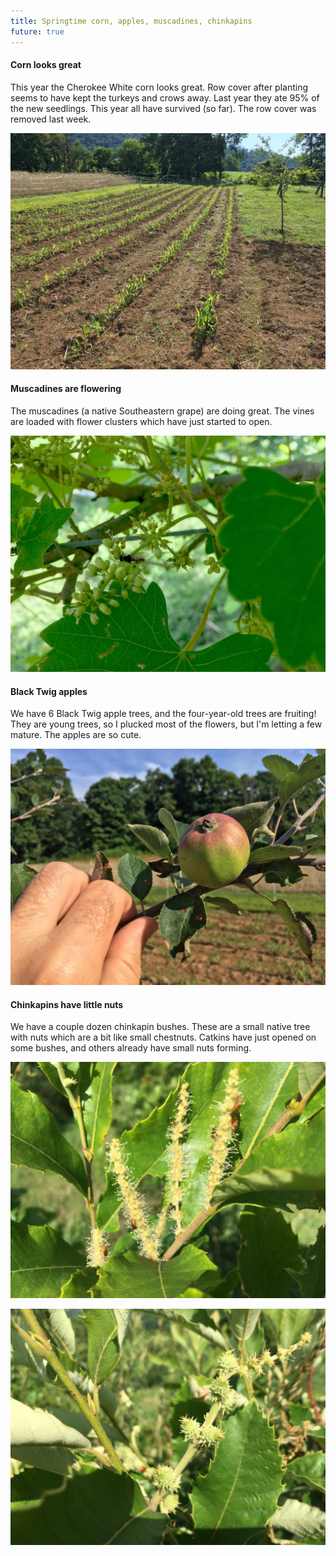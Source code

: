 ```yaml
---
title: Springtime corn, apples, muscadines, chinkapins
future: true
---
```


#### Corn looks great

This year the Cherokee White corn looks great. Row cover after planting seems to have kept the turkeys and crows away. Last year they ate 95% of the new seedlings. This year all have survived (so far). The row cover was removed last week.

![](/corn-rows_small.jpg)


#### Muscadines are flowering

The muscadines (a native Southeastern grape) are doing great. The vines are loaded with flower clusters which have just started to open.

![](/muscadine-flowers_small.jpg)


#### Black Twig apples

We have 6 Black Twig apple trees, and the four-year-old trees are fruiting! They are young trees, so I plucked most of the flowers, but I'm letting a few mature. The apples are so cute.

![](/black-twig-hand_small.jpg)


#### Chinkapins have little nuts

We have a couple dozen chinkapin bushes. These are a small native tree with nuts which are a bit like small chestnuts. Catkins have just opened on some bushes, and others already have small nuts forming.

![](/chinkapin-catkins_small.jpg)

![](/chinkapin-small-nuts_small.jpg)
